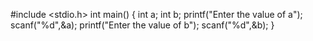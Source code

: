 #include <stdio.h>
int main()
{
int a;
int b;
printf("Enter the value of a");
scanf("%d",&a);
printf("Enter the value of b");
scanf("%d",&b);
}
